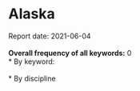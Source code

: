 <h1>Alaska</h1>Report date: 2021-06-04<br><br><b>Overall frequency of all keywords:</b> 0  <br>* By keyword:  <br /><br>* By discipline